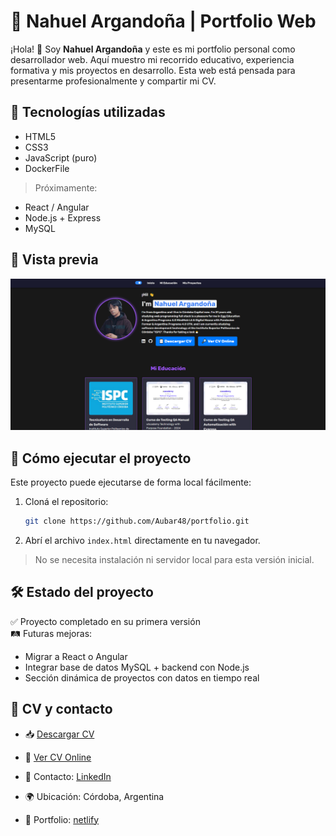 
# 💼 Nahuel Argandoña | Portfolio Web

¡Hola! 👋 Soy **Nahuel Argandoña** y este es mi portfolio personal como desarrollador web. Aquí muestro mi recorrido educativo, experiencia formativa y mis proyectos en desarrollo. Esta web está pensada para presentarme profesionalmente y compartir mi CV.

## 🚀 Tecnologías utilizadas

- HTML5  
- CSS3  
- JavaScript (puro)  
- DockerFile

> Próximamente:  
- React / Angular  
- Node.js + Express  
- MySQL

## 📸 Vista previa

![Captura del Portfolio](./assets/portfolio.jpg)  

## 🔧 Cómo ejecutar el proyecto

Este proyecto puede ejecutarse de forma local fácilmente:

1. Cloná el repositorio:
   ```bash
   git clone https://github.com/Aubar48/portfolio.git
   ```
2. Abrí el archivo `index.html` directamente en tu navegador.

> No se necesita instalación ni servidor local para esta versión inicial.

## 🛠️ Estado del proyecto

✅ Proyecto completado en su primera versión  
🛤️ Futuras mejoras:
- Migrar a React o Angular
- Integrar base de datos MySQL + backend con Node.js
- Sección dinámica de proyectos con datos en tiempo real

## 📄 CV y contacto

- 📥 [Descargar CV](./assets/Curriculum%20Vitae%20Nahuel%20Argandoña.pdf)  
- 🔎 [Ver CV Online](https://www.canva.com/design/DAFoP4HTDqk/YW9Jg6z0ouwf7GeaChLSvg/view?utm_content=DAFoP4HTDqk&utm_campaign=designshare&utm_medium=link2&utm_source=uniquelinks&utlId=he143a9d067)  

- 📧 Contacto: [LinkedIn](https://www.linkedin.com/in/aubar48/)  
- 🌍 Ubicación: Córdoba, Argentina
- 💼 Portfolio: [netlify](https://taupe-mandazi-46506c.netlify.app/)  

